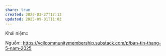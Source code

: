 ```yaml
---
share: true
created: 2025-03-27T17:13
updated: 2025-09-01T11:02
---
```

Khái niệm:: 

Nguồn:: https://vcilcommunitymembership.substack.com/p/ban-tin-thang-5-nam-2025